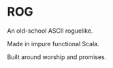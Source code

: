 # ROG

An old-school ASCII roguelike.

Made in impure functional Scala.

Built around worship and promises.
